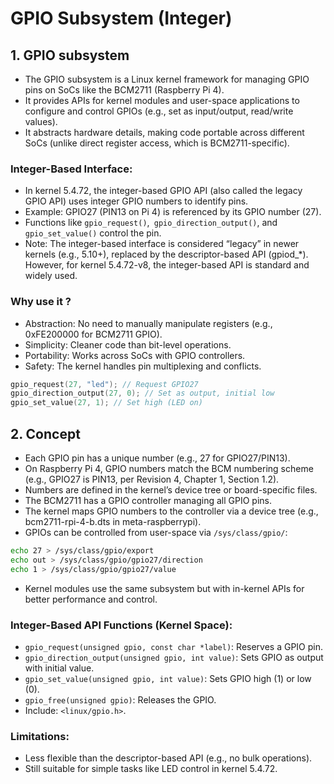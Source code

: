 # GPIO Subsystem (Integer)

## 1. GPIO subsystem
- The GPIO subsystem is a Linux kernel framework for managing GPIO pins on SoCs like the BCM2711 (Raspberry Pi 4).
- It provides APIs for kernel modules and user-space applications to configure and control GPIOs (e.g., set as input/output, read/write values).
- It abstracts hardware details, making code portable across different SoCs (unlike direct register access, which is BCM2711-specific).

### Integer-Based Interface:
- In kernel 5.4.72, the integer-based GPIO API (also called the legacy GPIO API) uses integer GPIO numbers to identify pins.
- Example: GPIO27 (PIN13 on Pi 4) is referenced by its GPIO number (27).
- Functions like `gpio_request()`,` gpio_direction_output()`, and `gpio_set_value()` control the pin.
- Note: The integer-based interface is considered “legacy” in newer kernels (e.g., 5.10+), replaced by the descriptor-based API (gpiod_*). However, for kernel 5.4.72-v8, the integer-based API is standard and widely used.

### Why use it ?
- Abstraction: No need to manually manipulate registers (e.g., 0xFE200000 for BCM2711 GPIO).
- Simplicity: Cleaner code than bit-level operations.
- Portability: Works across SoCs with GPIO controllers.
- Safety: The kernel handles pin multiplexing and conflicts.

```c
gpio_request(27, "led"); // Request GPIO27
gpio_direction_output(27, 0); // Set as output, initial low
gpio_set_value(27, 1); // Set high (LED on)
```

## 2. Concept
- Each GPIO pin has a unique number (e.g., 27 for GPIO27/PIN13).
- On Raspberry Pi 4, GPIO numbers match the BCM numbering scheme (e.g., GPIO27 is PIN13, per Revision 4, Chapter 1, Section 1.2).
- Numbers are defined in the kernel’s device tree or board-specific files.
- The BCM2711 has a GPIO controller managing all GPIO pins.
- The kernel maps GPIO numbers to the controller via a device tree (e.g., bcm2711-rpi-4-b.dts in meta-raspberrypi).
- GPIOs can be controlled from user-space via `/sys/class/gpio/`:

```bash
echo 27 > /sys/class/gpio/export
echo out > /sys/class/gpio/gpio27/direction
echo 1 > /sys/class/gpio/gpio27/value
```

- Kernel modules use the same subsystem but with in-kernel APIs for better performance and control.

### Integer-Based API Functions (Kernel Space):
- `gpio_request(unsigned gpio, const char *label)`: Reserves a GPIO pin.
- `gpio_direction_output(unsigned gpio, int value)`: Sets GPIO as output with initial value.
- `gpio_set_value(unsigned gpio, int value)`: Sets GPIO high (1) or low (0).
- `gpio_free(unsigned gpio)`: Releases the GPIO.
- Include: `<linux/gpio.h>`.

### Limitations:
- Less flexible than the descriptor-based API (e.g., no bulk operations).
- Still suitable for simple tasks like LED control in kernel 5.4.72.
